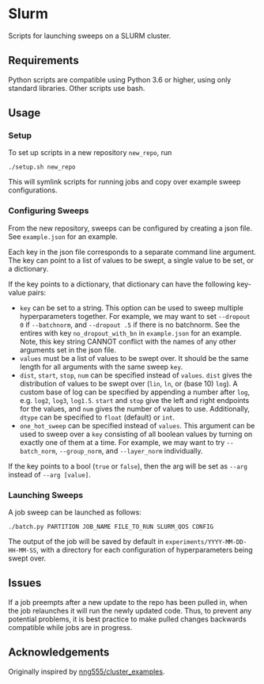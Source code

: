 # Slurm
Scripts for launching sweeps on a SLURM cluster.

## Requirements
Python scripts are compatible using Python 3.6 or higher, using only standard libraries. Other scripts use bash.

## Usage

### Setup
To set up scripts in a new repository `new_repo`, run
```
./setup.sh new_repo
```
This will symlink scripts for running jobs and copy over example sweep configurations.

### Configuring Sweeps
From the new repository, sweeps can be configured by creating a json file.
See `example.json` for an example.

Each key in the json file corresponds to a separate command line argument.
The key can point to a list of values to be swept, a single value to be set, 
or a dictionary.

If the key points to a dictionary, that dictionary can have the following key-value pairs:
- `key` can be set to a string.
  This option can be used to sweep multiple hyperparameters together.
  For example, we may want to set `--dropout 0` if `--batchnorm`, and
  `--dropout .5` if there is no batchnorm.
  See the entires with key `no_dropout_with_bn` in `example.json` for an example.
  Note, this key string CANNOT conflict with the names of any other arguments
  set in the json file.
- `values` must be a list of values to be swept over. It should be the same length for 
  all arguments with the same sweep `key`.
- `dist`, `start`, `stop`, `num` can be specified instead of `values`.
  `dist` gives the distribution of values to be swept over (`lin`, `ln`, or (base 10) `log`).
  A custom base of log can be specified by appending a number after `log`, e.g. `log2`, `log3`, `log1.5`.
  `start` and `stop` give the left and right endpoints for the values, and `num` gives the number of values
  to use. Additionally, `dtype` can be specified to `float` (default) or `int`.
- `one_hot_sweep` can be specified instead of `values`. This argument can be used to sweep over a `key` consisting of
  all boolean values by turning on exactly one of them at a time. For example, we may want to try `--batch_norm`, `--group_norm`,
  and `--layer_norm` individually.

If the key points to a bool (`true` or `false`), then the arg will be set as `--arg` instead of `--arg [value]`.

### Launching Sweeps

A job sweep can be launched as follows:

```
./batch.py PARTITION JOB_NAME FILE_TO_RUN SLURM_QOS CONFIG
```

The output of the job will be saved by default in `experiments/YYYY-MM-DD-HH-MM-SS`, 
with a directory for each configuration of hyperparameters being swept over.

## Issues
If a job preempts after a new update to the repo has been pulled in, when the job relaunches it will run 
the newly updated code.
Thus, to prevent any potential problems, it is best practice to make pulled changes backwards compatible 
while jobs are in progress.

## Acknowledgements

Originally inspired by [nng555/cluster_examples](https://github.com/nng555/cluster_examples).
